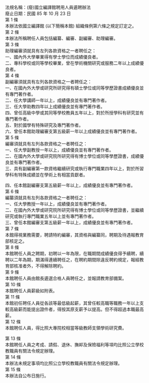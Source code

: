 法規名稱：(廢)國立編譯館聘用人員遴聘辦法  
廢止日期：民國 85 年 10 月 23 日  
第 1 條  
本辦法依國立編譯館 (以下簡稱本館) 組織條例第六條之規定訂定之。  
第 2 條  
本辦法所稱聘任人員包括編纂、編審、副編審、助理編審。  
第 3 條  
助理編審須就具有左列各款資格之一者聘任之：  
一、國內外大學畢業得有學士學位而成績優良者。  
二、專科學校或同等學校畢業，曾在學術機關研究或服務二年以上成績優  
良者。  
第 4 條  
副編審須就具有左列各款資格之一者聘任之：  
一、在國內外大學或研究所研究得有碩士學位或同等學歷證書成績優良並  
有專門著作者。  
二、任大學講師一年以上，成績優良並有專門著作者。  
三、任大學助教四年以上成績優良並有專門著作者。  
四、曾任高級中學或其同等學校教員五年以上，對於所授學科有研究並有  
專門著作者。  
五、對於國學有特殊研究及專門著作者。  
六、曾任本館助理編審支第五級薪一年以上成績優良並有專門著作者。  
第 5 條  
編審須就具有左列各款資格之一者聘任之：  
一、任大學副教授一年以上，成績優良並有專門著作者。  
二、在國內外大學或研究院所研究得有博士學位或同等學歷證書，成績優  
良並有專門著作者。  
三、具有副編審第一款資格繼續研究或執行專門職業四年以上，對於所習  
學科有特殊成績並在學術上有相當貢獻者。  


四、任本館副編審支第五級薪一年以上，成績優良並有專門著作者。  
第 6 條  
編纂須就具有左列各款資格之一者聘任之：  
一、任大學教授一年以上，成績優良並有專門著作者。  
二、在國內外大學或研究院所研究得有博士學位或同等學歷證書，並繼續  
研究或執行專門職業五年以上並有專門著作者。  
三、曾任本館編審支第五級薪一年以上，成績優良並有專門著作者。  
第 7 條  
本館得視業務需要，聘請特約編審，其資格與編纂同，聘期及待遇報教育  
部核定之。  
第 8 條  
本館聘任人員之聘期，初聘以一年為限，在職期間成績優良得予續聘，續  
聘以二年為期，期滿得連續聘任之，在聘約期間除違反聘約規定，報經教  
育部核准者外，不得解除聘約。  
第 9 條  
本館聘任人員由館長遴選合格人員聘任之，並報請教育部備案。  
第 10 條  
本館聘任人員薪級如附表。  
第 11 條  
本館初任聘任人員從各該等最低級起薪，其曾任較高職等職務一年以上支  
較高級薪而能提出證件者，得按其原支薪予以提高。但不得超過本職最高  
薪。  
第 12 條  
本館聘任人員，得比照大專院校相當等級教師支領學術研究費。  


第 13 條  
本館聘任人員之考成、請假、退休、撫卹及保險福利等項均比照公立學校  
教職員有關法令規定辦理。  
第 14 條  
本辦法未規定事項均比照公立學校教職員有關法令規定辦理。  
第 15 條  
本辦法自公布日施行。  


